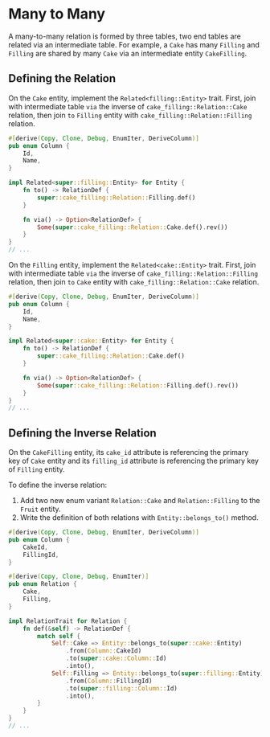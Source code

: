 # Many to Many

A many-to-many relation is formed by three tables, two end tables are related via an intermediate table. For example, a `Cake` has many `Filling` and `Filling` are shared by many `Cake` via an intermediate entity `CakeFilling`.

## Defining the Relation

On the `Cake` entity, implement the `Related<filling::Entity>` trait. First, join with intermediate table `via` the inverse of `cake_filling::Relation::Cake` relation, then join `to` `Filling` entity  with `cake_filling::Relation::Filling` relation.

```rust title="entity/cake.rs"
#[derive(Copy, Clone, Debug, EnumIter, DeriveColumn)]
pub enum Column {
    Id,
    Name,
}

impl Related<super::filling::Entity> for Entity {
    fn to() -> RelationDef {
        super::cake_filling::Relation::Filling.def()
    }

    fn via() -> Option<RelationDef> {
        Some(super::cake_filling::Relation::Cake.def().rev())
    }
}
// ...
```

On the `Filling` entity, implement the `Related<cake::Entity>` trait. First, join with intermediate table `via` the inverse of `cake_filling::Relation::Filling` relation, then join `to` `Cake` entity  with `cake_filling::Relation::Cake` relation.

```rust title="entity/filling.rs"
#[derive(Copy, Clone, Debug, EnumIter, DeriveColumn)]
pub enum Column {
    Id,
    Name,
}

impl Related<super::cake::Entity> for Entity {
    fn to() -> RelationDef {
        super::cake_filling::Relation::Cake.def()
    }

    fn via() -> Option<RelationDef> {
        Some(super::cake_filling::Relation::Filling.def().rev())
    }
}
// ...
```

## Defining the Inverse Relation

On the `CakeFilling` entity, its `cake_id` attribute is referencing the primary key of `Cake` entity and its `filling_id` attribute is referencing the primary key of `Filling` entity.

To define the inverse relation:
1. Add two new enum variant `Relation::Cake` and `Relation::Filling` to the `Fruit` entity.
1. Write the definition of both relations with `Entity::belongs_to()` method.

```rust title="entity/cake_filling.rs"
#[derive(Copy, Clone, Debug, EnumIter, DeriveColumn)]
pub enum Column {
    CakeId,
    FillingId,
}

#[derive(Copy, Clone, Debug, EnumIter)]
pub enum Relation {
    Cake,
    Filling,
}

impl RelationTrait for Relation {
    fn def(&self) -> RelationDef {
        match self {
            Self::Cake => Entity::belongs_to(super::cake::Entity)
                .from(Column::CakeId)
                .to(super::cake::Column::Id)
                .into(),
            Self::Filling => Entity::belongs_to(super::filling::Entity)
                .from(Column::FillingId)
                .to(super::filling::Column::Id)
                .into(),
        }
    }
}
// ...
```
